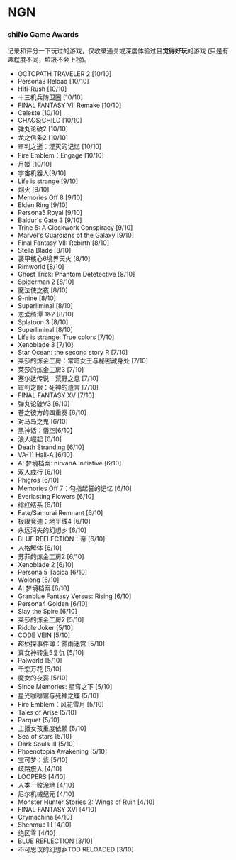 # NGN


### shiNo Game Awards

记录和评分一下玩过的游戏，仅收录通关或深度体验过且**觉得好玩**的游戏 (只是有趣程度不同，垃圾不会上榜)。

- OCTOPATH TRAVELER 2 [10/10]
- Persona3 Reload [10/10]
- Hifi-Rush [10/10]
- 十三机兵防卫圈 [10/10]
- FINAL FANTASY VII Remake [10/10]
- Celeste [10/10]
- CHAOS;CHILD [10/10]
- 弹丸论破2 [10/10]
- 龙之信条2 [10/10]
- 审判之逝：湮灭的记忆 [10/10]
- Fire Emblem：Engage [10/10]
- 月姬 [10/10]
- 宇宙机器人[9/10]
- Life is strange [9/10]
- 烟火 [9/10]
- Memories Off 8 [9/10]
- Elden Ring [9/10]
- Persona5 Royal [9/10]
- Baldur's Gate 3 [9/10]
- Trine 5: A Clockwork Conspiracy [9/10]
- Marvel's Guardians of the Galaxy [9/10]
- Final Fantasy VII: Rebirth [8/10]
- Stella Blade [8/10]
- 装甲核心6境界天火 [8/10]
- Rimworld [8/10]
- Ghost Trick: Phantom Detetective [8/10]
- Spiderman 2 [8/10]
- 魔法使之夜 [8/10]
- 9-nine [8/10]
- Superliminal [8/10]
- 恋爱绮谭 1&2 [8/10]
- Splatoon 3 [8/10]
- Superliminal [8/10]
- Life is strange: True colors [7/10]
- Xenoblade 3 [7/10]
- Star Ocean: the second story R [7/10]
- 莱莎的炼金工房：常暗女王与秘密藏身处 [7/10]
- 莱莎的炼金工房3 [7/10]
- 塞尔达传说：荒野之息 [7/10]
- 审判之眼：死神的遗言 [7/10]
- FINAL FANTASY XV [7/10]
- 弹丸论破V3 [6/10]
- 苍之彼方的四重奏 [6/10]
- 对马岛之鬼 [6/10]
- 黑神话：悟空[6/10】
- 浪人崛起 [6/10]
- Death Stranding [6/10]
- VA-11 Hall-A [6/10]
- AI 梦境档案: nirvanA Initiative [6/10]
- 双人成行 [6/10]
- Phigros [6/10]
- Memories Off 7：勾指起誓的记忆 [6/10]
- Everlasting Flowers [6/10]
- 绯红结系 [6/10]
- Fate/Samurai Remnant [6/10]
- 极限竞速：地平线4 [6/10]
- 永远消失的幻想乡 [6/10]
- BLUE REFLECTION：帝 [6/10]
- 人格解体 [6/10]
- 苏菲的炼金工房2 [6/10]
- Xenoblade 2 [6/10]
- Persona 5 Tacica [6/10]
- Wolong [6/10]
- AI 梦境档案 [6/10]
- Granblue Fantasy Versus: Rising [6/10]
- Persona4 Golden [6/10]
- Slay the Spire [6/10]
- 莱莎的炼金工房2 [5/10]
- Riddle Joker [5/10]
- CODE VEIN [5/10]
- 超侦探事件簿：雾雨迷宫 [5/10]
- 真女神转生5复仇 [5/10]
- Palworld [5/10]
- 千恋万花 [5/10]
- 魔女的夜宴 [5/10]
- Since Memories: 星穹之下 [5/10]
- 星光咖啡馆与死神之蝶 [5/10]
- Fire Emblem：风花雪月 [5/10]
- Tales of Arise [5/10]
- Parquet [5/10]
- 主播女孩重度依赖 [5/10]
- Sea of stars [5/10]
- Dark Souls III [5/10]
- Phoenotopia Awakening [5/10]
- 宝可梦：紫 [5/10]
- 歧路旅人 [4/10]
- LOOPERS [4/10]
- 人类一败涂地 [4/10]
- 尼尔机械纪元 [4/10]
- Monster Hunter Stories 2: Wings of Ruin [4/10]
- FINAL FANTASY XVI [4/10]
- Crymachina [4/10]
- Shenmue III [4/10]
- 绝区零 [4/10]
- BLUE REFLECTION [3/10]
- 不可思议的幻想乡TOD RELOADED [3/10]



